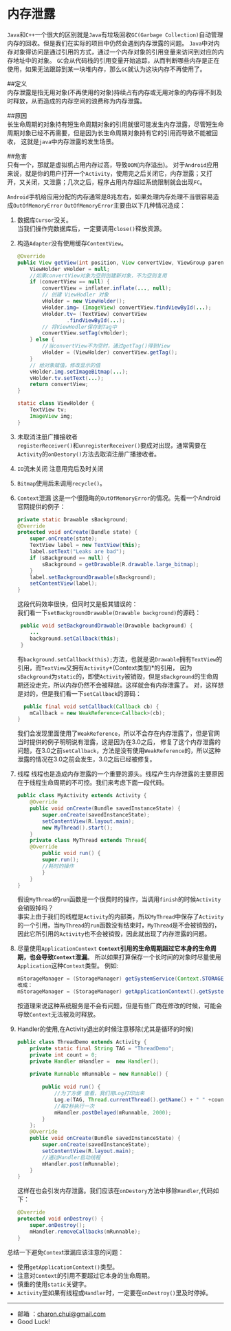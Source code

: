 内存泄露
===

`Java`和`C++`一个很大的区别就是`Java`有垃圾回收`GC(Garbage Collection)`自动管理内存的回收。但是我们在实际的项目中仍然会遇到内存泄露的问题。
`Java`中对内存对象得访问是通过引用的方式，通过一个内存对象的引用变量来访问到对应的内存地址中的对象。
`GC`会从代码栈的引用变量开始追踪，从而判断哪些内存是正在使用，如果无法跟踪到某一块堆内存，那么`GC`就认为这块内存不再使用了。

##定义     
内存泄露是指无用对象(不再使用的对象)持续占有内存或无用对象的内存得不到及时释放，从而造成的内存空间的浪费称为内存泄露。

##原因      
长生命周期的对象持有短生命周期对象的引用就很可能发生内存泄露，尽管短生命周期对象已经不再需要，但是因为长生命周期对象持有它的引用而导致不能被回收，
这就是`java`中内存泄露的发生场景。

##危害     
只有一个，那就是虚拟机占用内存过高，导致`OOM`(内存溢出)。
对于`Android`应用来说，就是你的用户打开一个`Activity`，使用完之后关闭它，内存泄露；又打开，又关闭，又泄露；几次之后，程序占用内存超过系统限制就会出现`FC`。             

`Android`手机给应用分配的内存通常是8兆左右，如果处理内存处理不当很容易造成`OutOfMemoryError`
`OutOfMemoryError`主要由以下几种情况造成： 

1. 数据库`Cursor`没关。  
    当我们操作完数据库后，一定要调用`close()`释放资源。 

2. 构造`Adapter`没有使用缓存`ContentView`。    
    ```java
    @Override  
    public View getView(int position, View convertView, ViewGroup parent) {  
        ViewHolder vHolder = null;  
        //如果convertView对象为空则创建新对象，不为空则复用  
        if (convertView == null) {  
            convertView = inflater.inflate(..., null);  
            // 创建 ViewHodler 对象  
            vHolder = new ViewHolder();  
            vHolder.img= (ImageView) convertView.findViewById(...);  
            vHolder.tv= (TextView) convertView  
                    .findViewById(...);  
            // 将ViewHodler保存到Tag中  
            convertView.setTag(vHolder);  
        } else {  
            //当convertView不为空时，通过getTag()得到View  
            vHolder = (ViewHolder) convertView.getTag();  
        }  
        // 给对象赋值，修改显示的值  
        vHolder.img.setImageBitmap(...);  
        vHolder.tv.setText(...);  
        return convertView;  
    }  
    
    static class ViewHolder {  
        TextView tv;  
        ImageView img;  
    }  
    ```

3. 未取消注册广播接收者     
    `registerReceiver()`和`unregisterReceiver()`要成对出现，通常需要在`Activity`的`onDestory()`方法去取消注册广播接收者。
	
4. `IO`流未关闭
    注意用完后及时关闭

5. `Bitmap`使用后未调用`recycle()`。 

6. `Context`泄漏
    这是一个很隐晦的`OutOfMemoryError`的情况。先看一个Android官网提供的例子： 

    ```java
    private static Drawable sBackground;  
    @Override  
    protected void onCreate(Bundle state) {  
    	super.onCreate(state);  
    	TextView label = new TextView(this);  
    	label.setText("Leaks are bad");  
    	if (sBackground == null) {  
    		sBackground = getDrawable(R.drawable.large_bitmap);  
    	}  
    	label.setBackgroundDrawable(sBackground);  
    	setContentView(label);  
    }  
    ```
    这段代码效率很快，但同时又是极其错误的：    
	我们看一下`setBackgroundDrawable(Drawable background)`的源码：
	```java
	 public void setBackgroundDrawable(Drawable background) {
		...
		background.setCallback(this);
	 }
	```
	有`background.setCallback(this);`方法，也就是说`Drawable`拥有`TextView`的引用，而`TextView`又拥有`Activity`*(Context类型)*的引用，
	因为`sBackground`为`static`的，即使`Activity`被销毁，但是`sBackground`的生命周期还没走完，所以内存仍然不会被释放。这样就会有内存泄露了。
	对，这样想是对的，但是我们看一下`setCallback`的源码：
	```java
	  public final void setCallback(Callback cb) {
        mCallback = new WeakReference<Callback>(cb);
    }
	```
	我们会发现里面使用了`WeakReference`，所以不会存在内存泄露了，但是官网当时提供的例子明明说有泄露，这是因为在3.0之后，
	修复了这个内存泄露的问题，在3.0之前`setCallback`，方法是没有使用`WeakReference`的，所以这种泄露的情况在3.0之前会发生，3.0之后已经被修复。
	
7. 线程
    线程也是造成内存泄露的一个重要的源头。线程产生内存泄露的主要原因在于线程生命周期的不可控。我们来考虑下面一段代码。
    ```java
	public class MyActivity extends Activity {     
		@Override     
		public void onCreate(Bundle savedInstanceState) {         
			super.onCreate(savedInstanceState);         
			setContentView(R.layout.main);         
			new MyThread().start();     
		}       
		private class MyThread extends Thread{         
		@Override         
			public void run() {             
			super.run();             
			//耗时的操作       
			}     
		} 
	}  
	```
    假设`MyThread`的`run`函数是一个很费时的操作，当调用`finish`的时候`Activity`会销毁掉吗？    
    事实上由于我们的线程是`Activity`的内部类，所以`MyThread`中保存了`Activity`的一个引用，当`MyThread`的`run`函数没有结束时，`MyThread`是不会被销毁的，
	因此它所引用的`Activity`也不会被销毁，因此就出现了内存泄露的问题。

8. 尽量使用`ApplicationContext`
	**`Context`引用的生命周期超过它本身的生命周期，也会导致`Context`泄漏**。
	所以如果打算保存一个长时间的对象时尽量使用`Application`这种`Context`类型。
	例如: 
	```java
	mStorageManager = (StorageManager) getSystemService(Context.STORAGE_SERVICE);
	改成：
	mStorageManager = (StorageManager) getApplicationContext().getSystemService(Context.STORAGE_SERVICE);
	```
	按道理来说这种系统服务是不会有问题，但是有些厂商在修改的时候，可能会导致`Context`无法被及时释放。
	
9. Handler的使用,在Activity退出的时候注意移除(尤其是循环的时候)
    ```java
	public class ThreadDemo extends Activity {  
		private static final String TAG = "ThreadDemo";  
		private int count = 0;  
		private Handler mHandler =  new Handler();  
		  
		private Runnable mRunnable = new Runnable() {  
			  
			public void run() {  
				//为了方便 查看，我们用Log打印出来   
				Log.e(TAG, Thread.currentThread().getName() + " " +count);    
				//每2秒执行一次   
				mHandler.postDelayed(mRunnable, 2000);  
			}   
		};  
		@Override  
		public void onCreate(Bundle savedInstanceState) {  
			super.onCreate(savedInstanceState);  
			setContentView(R.layout.main);   
			//通过Handler启动线程   
			mHandler.post(mRunnable);  
		} 
	} 
	```
	这样在也会引发内存泄露。我们应该在`onDestory`方法中移除`Handler`,代码如下：
	```java
	@Override  
	protected void onDestroy() {  
		super.onDestroy();  
		mHandler.removeCallbacks(mRunnable);  
	} 
	```
    
总结一下避免`Contex`t泄漏应该注意的问题： 
- 使用`getApplicationContext()`类型。 
- 注意对`Context`的引用不要超过它本身的生命周期。 
- 慎重的使用`static`关键字。 
- `Activity`里如果有线程或`Handler`时，一定要在`onDestroy()`里及时停掉。 

---

- 邮箱 ：charon.chui@gmail.com  
- Good Luck! 
